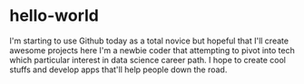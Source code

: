 # hello-world
I'm starting to use Github today as a total novice but hopeful that I'll create awesome projects here
I'm a newbie coder that attempting to pivot into tech which particular interest in data science career path. I hope to create cool stuffs and develop apps that'll help people down the road.
